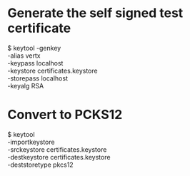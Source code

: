 # Generate the self signed test certificate

$ keytool
-genkey \
-alias vertx \
-keypass localhost \
-keystore certificates.keystore \
-storepass localhost \
-keyalg RSA

# Convert to PCKS12

$ keytool \
-importkeystore \
-srckeystore certificates.keystore \
-destkeystore certificates.keystore \
-deststoretype pkcs12